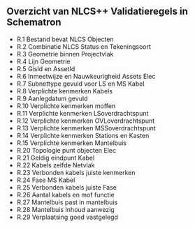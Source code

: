 ## Overzicht van NLCS++ Validatieregels in Schematron
- R.1		Bestand bevat NLCS Objecten
- R.2		Combinatie NLCS Status en Tekeningsoort
- R.3		Geometrie binnen Projectvlak
- R.4		Lijn Geometrie
- R.5		GisId en AssetId
- R.6		Inmeetwijze en Nauwkeurigheid Assets Elec
- R.7		Subnettype gevuld voor LS en MS Kabel
- R.8		Verplichte kenmerken Kabels
- R.9		Aanlegdatum gevuld
- R.10	Verplichte kenmerken moffen
- R.11	Verplichte kenmerken LSoverdrachtspunt
- R.12	Verplichte kenmerken OVLoverdrachtspunt
- R.13	Verplichte kenmerken MSSoverdrachtspunt
- R.14	Verplichte kenmerken Stations en Kasten
- R.15	Verplichte kenmerken Mantelbuis
- R.20	Topologie punt objecten Elec
- R.21	Geldig eindpunt Kabel
- R.22	Kabels zelfde Netvlak
- R.23	Verbonden kabels juiste kenmerken
- R.24	Fase MS Kabel
- R.25	Verbonden kabels juiste Fase
- R.26	Aantal kabels en mof functie
- R.27	Mantelbuis past in mantelbuis
- R.28	Mantelbuis Inhoud aanwezig
- R.29	Verplaatsing goed vastgelegd
